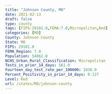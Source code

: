 ```yaml
---
title: "Johnson County, MO"
date: 2021-02-13
draft: false
type: county
tags: [FIPS:29101.0,FEMA:7.0,Micropolitan,Red]
categories: [MO]
County: Johnson County
State: MO
FIPS: 29101.0
FEMA_Region: 7.0
Population: 54062.0
NCHS_Urban_Rural_Classification: Micropolitan
Tests_in_prior_14_days: 561.0
Fourteen_day_test_rate_per_100000: 1038.0
Percent_Positivity_in_prior_14_days: 0.127
Level: Red
url: /states/MO/johnson-county
---
```



